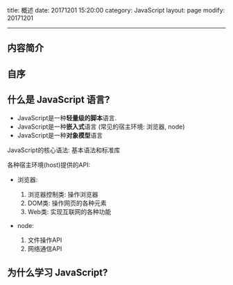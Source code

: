 title: 概述
date: 20171201 15:20:00
category: JavaScript
layout: page
modify: 20171201

---

## 内容简介

## 自序

## 什么是 JavaScript 语言?

- JavaScript是一种**轻量级的脚本**语言.
- JavaScript是一种**嵌入式**语言 (常见的宿主环境: 浏览器, node)
- JavaScript是一种**对象模型**语言

JavaScript的核心语法: 基本语法和标准库

各种宿主环境(host)提供的API:

- 浏览器:
    1. 浏览器控制类: 操作浏览器
    2. DOM类: 操作网页的各种元素
    3. Web类: 实现互联网的各种功能

- node:
    1. 文件操作API
    2. 网络通信API

## 为什么学习 JavaScript?



